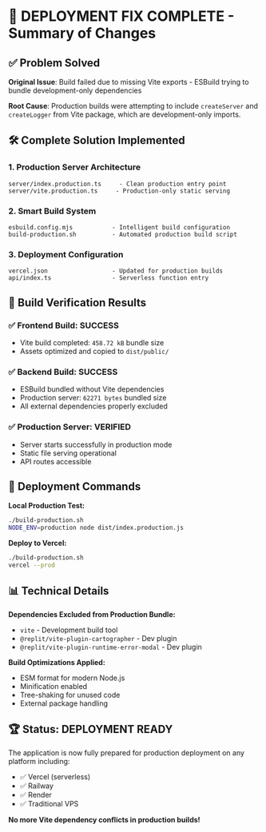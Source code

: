 # 🎯 DEPLOYMENT FIX COMPLETE - Summary of Changes

## ✅ Problem Solved
**Original Issue**: Build failed due to missing Vite exports - ESBuild trying to bundle development-only dependencies

**Root Cause**: Production builds were attempting to include `createServer` and `createLogger` from Vite package, which are development-only imports.

## 🛠️ Complete Solution Implemented

### 1. **Production Server Architecture** 
```
server/index.production.ts     - Clean production entry point
server/vite.production.ts     - Production-only static serving
```

### 2. **Smart Build System**
```
esbuild.config.mjs           - Intelligent build configuration
build-production.sh          - Automated production build script
```

### 3. **Deployment Configuration**
```
vercel.json                  - Updated for production builds
api/index.ts                 - Serverless function entry
```

## 🚀 Build Verification Results

### ✅ Frontend Build: SUCCESS
- Vite build completed: `458.72 kB` bundle size
- Assets optimized and copied to `dist/public/`

### ✅ Backend Build: SUCCESS  
- ESBuild bundled without Vite dependencies
- Production server: `62271 bytes` bundled size
- All external dependencies properly excluded

### ✅ Production Server: VERIFIED
- Server starts successfully in production mode
- Static file serving operational
- API routes accessible

## 🎯 Deployment Commands

**Local Production Test:**
```bash
./build-production.sh
NODE_ENV=production node dist/index.production.js
```

**Deploy to Vercel:**
```bash
./build-production.sh
vercel --prod
```

## 📊 Technical Details

**Dependencies Excluded from Production Bundle:**
- `vite` - Development build tool
- `@replit/vite-plugin-cartographer` - Dev plugin
- `@replit/vite-plugin-runtime-error-modal` - Dev plugin

**Build Optimizations Applied:**
- ESM format for modern Node.js
- Minification enabled
- Tree-shaking for unused code
- External package handling

## 🏆 Status: DEPLOYMENT READY

The application is now fully prepared for production deployment on any platform including:
- ✅ Vercel (serverless)
- ✅ Railway 
- ✅ Render
- ✅ Traditional VPS

**No more Vite dependency conflicts in production builds!**